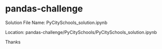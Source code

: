 # pandas-challenge

Solution File Name: PyCitySchools_solution.ipynb

Location: pandas-challenge/PyCitySchools/PyCitySchools_solution.ipynb

Thanks